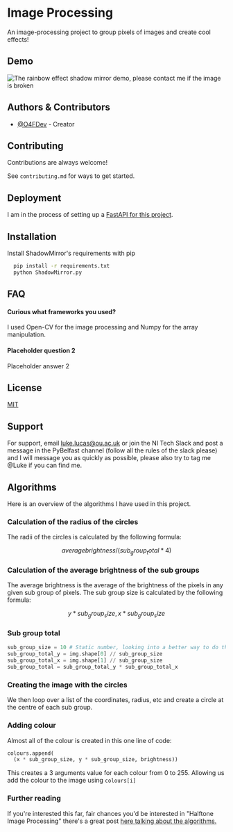 # Image Processing

An image-processing project to group pixels of images and create cool effects!



## Demo

![The rainbow effect shadow mirror demo, please contact me if the image is broken](https://i.imgur.com/CY8dB6a.jpg)

## Authors & Contributors

- [@O4FDev](https://www.github.com/O4FDev) - Creator


## Contributing

Contributions are always welcome!

See `contributing.md` for ways to get started.

## Deployment

I am in the process of setting up a [FastAPI for this project]("https://fastapi.tiangolo.com/deployment/").



## Installation

Install ShadowMirror's requirements with pip

```bash
  pip install -r requirements.txt
  python ShadowMirror.py
```
    
## FAQ

#### Curious what frameworks you used?

I used Open-CV for the image processing and Numpy for the array manipulation. 

#### Placeholder question 2 

Placeholder answer 2 
## License

[MIT](https://choosealicense.com/licenses/mit/)


## Support

For support, email luke.lucas@ou.ac.uk or join the NI Tech Slack and post a message in the PyBelfast channel (follow all the rules of the slack please) and I will message you as quickly as possible, please also try to tag me @Luke if you can find me.

## Algorithms 

Here is an overview of the algorithms I have used in this project.

### Calculation of the radius of the circles

The radii of the circles is calculated by the following formula:

```math
average brightness / (sub_group_total*4)
```

### Calculation of the average brightness of the sub groups

The average brightness is the average of the brightness of the pixels in any given sub group of pixels. The sub group size is calculated by the following formula:

```math
y * sub_group_size, x * sub_group_size
```

### Sub group total 

```python
sub_group_size = 10 # Static number, looking into a better way to do this
sub_group_total_y = img.shape[0] // sub_group_size
sub_group_total_x = img.shape[1] // sub_group_size
sub_group_total = sub_group_total_y * sub_group_total_x
```

### Creating the image with the circles

We then loop over a list of the coordinates, radius, etc and create a circle at the centre of each sub group.

### Adding colour 

Almost all of the colour is created in this one line of code: 

```python 
colours.append(
  (x * sub_group_size, y * sub_group_size, brightness))
```

This creates a 3 arguments value for each colour from 0 to 255. Allowing us add the colour to the image using `colours[i]`

### Further reading

If you're interested this far, fair chances you'd be interested in "Halftone Image Processing" there's a great post [here talking about the algorithms.](https://stackoverflow.com/questions/1258047/algorithm-to-make-halftone-images)